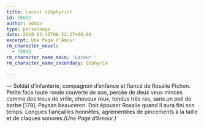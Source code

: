 ```yaml
---
title: Lacour (Zéphyrin)
id: 76552
author: admin
type: personnage
date: 2010-03-10T08:52:37+00:00
excerpt: Une Page d’Amour
rm_character_novel:
  - 75942
rm_character_name_main: 'Lacour '
rm_character_name_secondary: Zéphyrin

---
```

— Soldat d&rsquo;infanterie, compagnon d&rsquo;enfance et fiancé de Rosalie Pichon. Petite face toute ronde couverte de son, percèe de deux veux minces comme des trous de vrille, cheveux roux, tondus très ras, sans un poil de barbe [179]. Paysan beauceron. Doit épouser Rosalie quand il aura fini son temps. Longues fiançailles honnêtes, agrémentées de pincements à la taille et de claques sonores._(Une Page d’Amour.)_